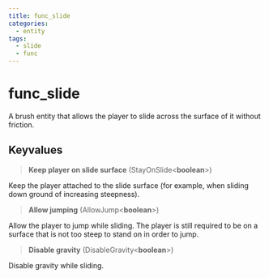 ```yaml
---
title: func_slide
categories:
  - entity
tags:
  - slide
  - func
---
```


# func_slide

A brush entity that allows the player to slide across the surface of it without friction.

## Keyvalues

> **Keep player on slide surface** (StayOnSlide&lt;**boolean**&gt;)

Keep the player attached to the slide surface (for example, when sliding down ground of increasing steepness).

> **Allow jumping** (AllowJump&lt;**boolean**&gt;)

Allow the player to jump while sliding. The player is still required to be on a surface that is not too steep to stand on in order to jump.

> **Disable gravity** (DisableGravity&lt;**boolean**&gt;)

Disable gravity while sliding.
